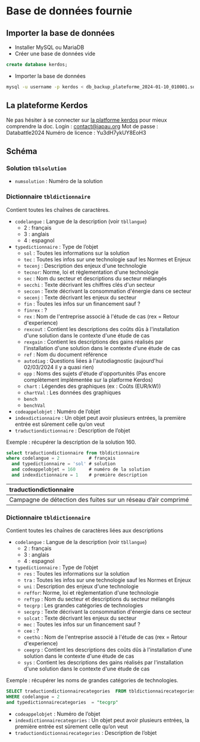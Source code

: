 # Base de données fournie

## Importer la base de données

- Installer MySQL ou MariaDB
- Créer une base de données vide
```sql
create database kerdos;
```
- Importer la base de données
```sh
mysql -u username -p kerdos < db_backup_plateforme_2024-01-10_010001.sql
```

## La plateforme Kerdos
Ne pas hésiter à se connecter sur [la platforme kerdos](https://plateforme.kerdos-energy.com/) pour mieux comprendre la doc.
Login : contact@iapau.org
Mot de passe : Databattle2024
Numéro de licence : Yu3dH7ykUY8EoH3
## Schéma

### Solution `tblsolution`

- `numsolution` : Numéro de la solution

### Dictionnaire `tbldictionnaire`

Contient toutes les chaînes de caractères. 

- `codelangue` : Langue de la description (voir `tbllangue`)
    - 2 : français
    - 3 : anglais
    - 4 : espagnol
- `typedictionnaire` : Type de l’objet
    - `sol` : Toutes les informations sur la solution
    - `tec` : Toutes les infos sur une technologie sauf les Normes et Enjeux
    - `tecenj` : Description des enjeux d'une technologie
    - `tecnor`: Norme, loi et règlementation d'une technologie
    - `sec` : Nom du secteur et descriptions du secteur mélangés
    - `secchi` : Texte décrivant les chiffres clés d'un secteur
    - `seccon` : Texte décrivant la consommation d'énergie dans ce secteur
    - `secenj` : Texte décrivant les enjeux du secteur
    - `fin` : Toutes les infos sur un financement sauf ?
    - `finrex` : ?
    - `rex` : Nom de l'entreprise associé à l'étude de cas (rex = Retour d'experience)
    - `rexcout` : Contient les descriptions des coûts dûs à l'installation d'une solution dans le contexte d'une étude de cas
    - `rexgain` : Contient les descriptions des gains réalisés par l'installation d'une solution dans le contexte d'une étude de cas
    - `ref` : Nom du document référence
    - `autodiag` : Questions liées à l'autodiagnostic (aujourd'hui 02/03/2024 il y a quasi rien)
    - `opp` : Noms des sujets d'étude d'opportunités (Pas encore complètement implémentée sur la platforme Kerdos)
    - `chart` : Légendes des graphiques (ex : Coûts (EUR/kW))
    - `chartVal` : Les données des graphiques
    - `bench` 
    - `benchVal`
- `codeappelobjet` : Numéro de l’objet
- `indexdictionnaire` : Un objet peut avoir plusieurs entrées, la première entrée est sûrement celle qu’on veut
- `traductiondictionnaire` : Description de l’objet

Exemple : récupérer la description de la solution 160.
```sql
select traductiondictionnaire from tbldictionnaire
where codelangue = 2           # français
  and typedictionnaire = 'sol' # solution
  and codeappelobjet = 160     # numéro de la solution
  and indexdictionnaire = 1    # première description
```
| traductiondictionnaire |
| :--- |
| Campagne de détection des fuites sur un réseau d’air comprimé |



### Dictionnaire `tbldictionnaire`

Contient toutes les chaînes de caractères liées aux descriptions

- `codelangue` : Langue de la description (voir `tbllangue`)
    - 2 : français
    - 3 : anglais
    - 4 : espagnol
- `typedictionnaire` : Type de l’objet
    - `res` : Toutes les informations sur la solution
    - `tra` : Toutes les infos sur une technologie sauf les Normes et Enjeux
    - `uni` : Description des enjeux d'une technologie
    - `reffor`: Norme, loi et règlementation d'une technologie
    - `reftyp` : Nom du secteur et descriptions du secteur mélangés
    - `tecgrp` : Les grandes catégories de technologies
    - `secgrp` : Texte décrivant la consommation d'énergie dans ce secteur
    - `solcat` : Texte décrivant les enjeux du secteur
    - `mec` : Toutes les infos sur un financement sauf ?
    - `cee` : ?
    - `ceethù` : Nom de l'entreprise associé à l'étude de cas (rex = Retour d'experience)
    - `ceegrp` : Contient les descriptions des coûts dûs à l'installation d'une solution dans le contexte d'une étude de cas
    - `sys` : Contient les descriptions des gains réalisés par l'installation d'une solution dans le contexte d'une étude de cas
 
Exemple : récupérer les noms de grandes catégories de technologies.
```sql
SELECT traductiondictionnairecategories  FROM tbldictionnairecategories t 
WHERE codelangue = 2 
and typedictionnairecategories  = "tecgrp"
```

- `codeappelobjet` : Numéro de l’objet
- `indexdictionnairecategories` : Un objet peut avoir plusieurs entrées, la première entrée est sûrement celle qu’on veut
- `traductiondictionnairecategories` : Description de l’objet
